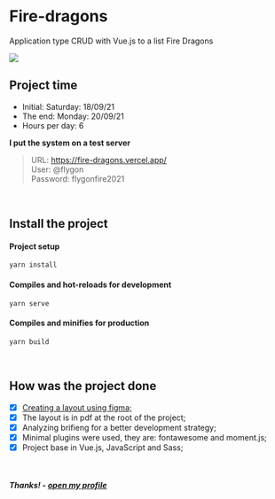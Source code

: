 # Fire-dragons

Application type CRUD with Vue.js to a list Fire Dragons

![](https://i.imgur.com/ZjoOONw.png)

## Project time
* Initial: Saturday: 18/09/21
* The end: Monday: 20/09/21
* Hours per day: 6

**I put the system on a test server**
> URL: https://fire-dragons.vercel.app/ <br />
> User: @flygon <br />
> Password: flygonfire2021 

<br />

## Install the project
#### Project setup
```
yarn install
```

#### Compiles and hot-reloads for development

```
yarn serve
```

#### Compiles and minifies for production

```
yarn build
```

<br />

## How was the project done 
- [x] [Creating a layout using figma;](https://www.figma.com/proto/ceDGwSjeJXe3R0nYzHiN2j/Fire-Dragons?page-id=0%3A1&node-id=119%3A637&viewport=252%2C48%2C0.54&scaling=scale-down-width)
- [x] The layout is in pdf at the root of the project;
- [x] Analyzing brifieng for a better development strategy;
- [x] Minimal plugins were used, they are: fontawesome and moment.js;
- [x] Project base in Vue.js, JavaScript and Sass;

<br />

##### Thanks! - [open my profile](https://www.linkedin.com/in/cabralwd/)
